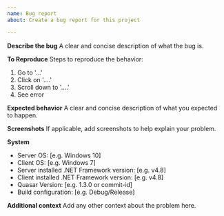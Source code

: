 ```yaml
---
name: Bug report
about: Create a bug report for this project

---
```


**Describe the bug**
A clear and concise description of what the bug is.

**To Reproduce**
Steps to reproduce the behavior:
1. Go to '...'
2. Click on '....'
3. Scroll down to '....'
4. See error

**Expected behavior**
A clear and concise description of what you expected to happen.

**Screenshots**
If applicable, add screenshots to help explain your problem.

**System**
 - Server OS: [e.g. Windows 10]
 - Client OS: [e.g. Windows 7]
 - Server installed .NET Framework version: [e.g. v4.8]
 - Client installed .NET Framework version: [e.g. v4.8]
 - Quasar Version: [e.g. 1.3.0 or commit-id]
 - Build configuration: [e.g. Debug/Release]

**Additional context**
Add any other context about the problem here.
